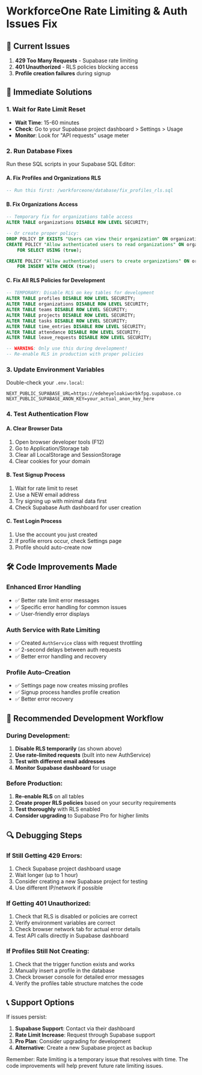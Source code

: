 # WorkforceOne Rate Limiting & Auth Issues Fix

## 🚨 Current Issues
1. **429 Too Many Requests** - Supabase rate limiting
2. **401 Unauthorized** - RLS policies blocking access
3. **Profile creation failures** during signup

## 🔧 Immediate Solutions

### 1. **Wait for Rate Limit Reset**
- **Wait Time**: 15-60 minutes
- **Check**: Go to your Supabase project dashboard > Settings > Usage
- **Monitor**: Look for "API requests" usage meter

### 2. **Run Database Fixes**
Run these SQL scripts in your Supabase SQL Editor:

#### A. Fix Profiles and Organizations RLS
```sql
-- Run this first: /workforceone/database/fix_profiles_rls.sql
```

#### B. Fix Organizations Access
```sql
-- Temporary fix for organizations table access
ALTER TABLE organizations DISABLE ROW LEVEL SECURITY;

-- Or create proper policy:
DROP POLICY IF EXISTS "Users can view their organization" ON organizations;
CREATE POLICY "Allow authenticated users to read organizations" ON organizations
    FOR SELECT USING (true);

CREATE POLICY "Allow authenticated users to create organizations" ON organizations  
    FOR INSERT WITH CHECK (true);
```

#### C. Fix All RLS Policies for Development
```sql
-- TEMPORARY: Disable RLS on key tables for development
ALTER TABLE profiles DISABLE ROW LEVEL SECURITY;
ALTER TABLE organizations DISABLE ROW LEVEL SECURITY;
ALTER TABLE teams DISABLE ROW LEVEL SECURITY;
ALTER TABLE projects DISABLE ROW LEVEL SECURITY;
ALTER TABLE tasks DISABLE ROW LEVEL SECURITY;
ALTER TABLE time_entries DISABLE ROW LEVEL SECURITY;
ALTER TABLE attendance DISABLE ROW LEVEL SECURITY;
ALTER TABLE leave_requests DISABLE ROW LEVEL SECURITY;

-- WARNING: Only use this during development!
-- Re-enable RLS in production with proper policies
```

### 3. **Update Environment Variables**
Double-check your `.env.local`:
```env
NEXT_PUBLIC_SUPABASE_URL=https://edeheyeloakiworbkfpg.supabase.co
NEXT_PUBLIC_SUPABASE_ANON_KEY=your_actual_anon_key_here
```

### 4. **Test Authentication Flow**

#### A. Clear Browser Data
1. Open browser developer tools (F12)
2. Go to Application/Storage tab
3. Clear all LocalStorage and SessionStorage
4. Clear cookies for your domain

#### B. Test Signup Process
1. Wait for rate limit to reset
2. Use a NEW email address
3. Try signing up with minimal data first
4. Check Supabase Auth dashboard for user creation

#### C. Test Login Process  
1. Use the account you just created
2. If profile errors occur, check Settings page
3. Profile should auto-create now

## 🛠️ Code Improvements Made

### Enhanced Error Handling
- ✅ Better rate limit error messages
- ✅ Specific error handling for common issues
- ✅ User-friendly error displays

### Auth Service with Rate Limiting
- ✅ Created `AuthService` class with request throttling
- ✅ 2-second delays between auth requests
- ✅ Better error handling and recovery

### Profile Auto-Creation
- ✅ Settings page now creates missing profiles
- ✅ Signup process handles profile creation
- ✅ Better error recovery

## 🚀 Recommended Development Workflow

### During Development:
1. **Disable RLS temporarily** (as shown above)
2. **Use rate-limited requests** (built into new AuthService)
3. **Test with different email addresses**
4. **Monitor Supabase dashboard** for usage

### Before Production:
1. **Re-enable RLS** on all tables
2. **Create proper RLS policies** based on your security requirements
3. **Test thoroughly** with RLS enabled
4. **Consider upgrading** to Supabase Pro for higher limits

## 🔍 Debugging Steps

### If Still Getting 429 Errors:
1. Check Supabase project dashboard usage
2. Wait longer (up to 1 hour)
3. Consider creating a new Supabase project for testing
4. Use different IP/network if possible

### If Getting 401 Unauthorized:
1. Check that RLS is disabled or policies are correct
2. Verify environment variables are correct
3. Check browser network tab for actual error details
4. Test API calls directly in Supabase dashboard

### If Profiles Still Not Creating:
1. Check that the trigger function exists and works
2. Manually insert a profile in the database
3. Check browser console for detailed error messages
4. Verify the profiles table structure matches the code

## 📞 Support Options

If issues persist:
1. **Supabase Support**: Contact via their dashboard
2. **Rate Limit Increase**: Request through Supabase support
3. **Pro Plan**: Consider upgrading for development
4. **Alternative**: Create a new Supabase project as backup

Remember: Rate limiting is a temporary issue that resolves with time. The code improvements will help prevent future rate limiting issues.